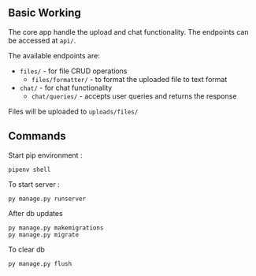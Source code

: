 ## Basic Working
The core app handle the upload and chat functionality. The endpoints can be accessed at `api/`.

The available endpoints are:
- `files/` - for file CRUD operations
    - `files/formatter/` - to format the uploaded file to text format
- `chat/` - for chat functionality
    - `chat/queries/` - accepts user queries and returns the response

Files will be uploaded to `uploads/files/`

## Commands
Start pip environment :
```
pipenv shell
```

To start server :
```
py manage.py runserver
```

After db updates
```
py manage.py makemigrations
py manage.py migrate
```

To clear db
```
py manage.py flush
```